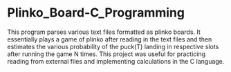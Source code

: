 # Plinko_Board-C_Programming
This program parses various text files formatted as plinko boards. It essentially plays a game of plinko after reading in the text files and then estimates the various probability of the puck(T) landing in respective slots after running the game N times. This project was useful for practicing reading from external files and implementing calculations in the C language.
